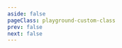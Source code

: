 ```yaml
---
aside: false
pageClass: playground-custom-class
prev: false
next: false
---
```


<CodeSandbox page="loop"></CodeSandbox>
